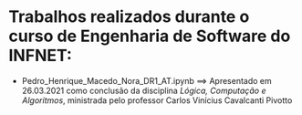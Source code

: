 # Trabalhos realizados durante o curso de Engenharia de Software do INFNET:
* Pedro_Henrique_Macedo_Nora_DR1_AT.ipynb ==> Apresentado em 26.03.2021 como conclusão da disciplina *Lógica, Computação e Algoritmos*, ministrada pelo professor Carlos Vinícius Cavalcanti Pivotto
